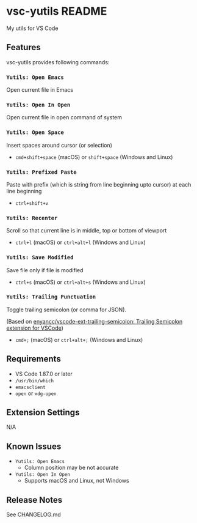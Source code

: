 # vsc-yutils README

My utils for VS Code

## Features

vsc-yutils provides following commands:

### `Yutils: Open Emacs`

Open current file in Emacs

### `Yutils: Open In Open`

Open current file in open command of system

### `Yutils: Open Space`

Insert spaces around cursor (or selection)

* `cmd+shift+space` (macOS) or `shift+space` (Windows and Linux)

### `Yutils: Prefixed Paste`

Paste with prefix (which is string from line beginning upto cursor) at each line beginning

* `ctrl+shift+v`

### `Yutils: Recenter`

Scroll so that current line is in middle, top or bottom of viewport

* `ctrl+l` (macOS) or `ctrl+alt+l` (Windows and Linux)

### `Yutils: Save Modified`

Save file only if file is modified

* `ctrl+s` (macOS) or `ctrl+alt+s` (Windows and Linux)

### `Yutils: Trailing Punctuation`

Toggle trailing semicolon (or comma for JSON).

(Based on [enyancc/vscode-ext-trailing-semicolon: Trailing Semicolon extension for VSCode](https://github.com/enyancc/vscode-ext-trailing-semicolon))

* `cmd+;` (macOS) or `ctrl+alt+;` (Windows and Linux)

## Requirements

* VS Code 1.87.0 or later
* `/usr/bin/which`
* `emacsclient`
* `open` or `xdg-open`

## Extension Settings

N/A

## Known Issues

* `Yutils: Open Emacs`
  * Column position may be not accurate
* `Yutils: Open In Open`
  * Supports macOS and Linux, not Windows

## Release Notes

See CHANGELOG.md
